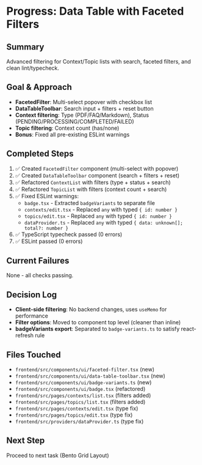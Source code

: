 # Progress: Data Table with Faceted Filters

## Summary
Advanced filtering for Context/Topic lists with search, faceted filters, and clean lint/typecheck.

## Goal & Approach
- **FacetedFilter**: Multi-select popover with checkbox list
- **DataTableToolbar**: Search input + filters + reset button
- **Context filtering**: Type (PDF/FAQ/Markdown), Status (PENDING/PROCESSING/COMPLETED/FAILED)
- **Topic filtering**: Context count (has/none)
- **Bonus**: Fixed all pre-existing ESLint warnings

## Completed Steps
1. ✅ Created `FacetedFilter` component (multi-select with popover)
2. ✅ Created `DataTableToolbar` component (search + filters + reset)
3. ✅ Refactored `ContextList` with filters (type + status + search)
4. ✅ Refactored `TopicList` with filters (context count + search)
5. ✅ Fixed ESLint warnings:
   - `badge.tsx` - Extracted `badgeVariants` to separate file
   - `contexts/edit.tsx` - Replaced `any` with typed `{ id: number }`
   - `topics/edit.tsx` - Replaced `any` with typed `{ id: number }`
   - `dataProvider.ts` - Replaced `any` with typed `{ data: unknown[]; total?: number }`
6. ✅ TypeScript typecheck passed (0 errors)
7. ✅ ESLint passed (0 errors)

## Current Failures
None - all checks passing.

## Decision Log
- **Client-side filtering**: No backend changes, uses `useMemo` for performance
- **Filter options**: Moved to component top level (cleaner than inline)
- **badgeVariants export**: Separated to `badge-variants.ts` to satisfy react-refresh rule

## Files Touched
- `frontend/src/components/ui/faceted-filter.tsx` (new)
- `frontend/src/components/ui/data-table-toolbar.tsx` (new)
- `frontend/src/components/ui/badge-variants.ts` (new)
- `frontend/src/components/ui/badge.tsx` (refactored)
- `frontend/src/pages/contexts/list.tsx` (filters added)
- `frontend/src/pages/topics/list.tsx` (filters added)
- `frontend/src/pages/contexts/edit.tsx` (type fix)
- `frontend/src/pages/topics/edit.tsx` (type fix)
- `frontend/src/providers/dataProvider.ts` (type fix)

## Next Step
Proceed to next task (Bento Grid Layout)
